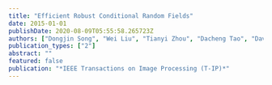 ```yaml
---
title: "Efficient Robust Conditional Random Fields"
date: 2015-01-01
publishDate: 2020-08-09T05:55:58.265723Z
authors: ["Dongjin Song", "Wei Liu", "Tianyi Zhou", "Dacheng Tao", "David A. Meyer"]
publication_types: ["2"]
abstract: ""
featured: false
publication: "*IEEE Transactions on Image Processing (T-IP)*"
---
```


